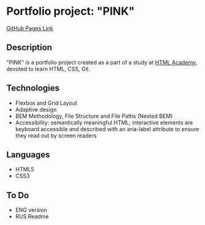 # Portfolio project: "PINK"

[GitHub Pages Link](https://naumch1k.github.io/pink/index.html)

## Description
"PINK" is a portfolio project created as a part of a study at [HTML Academy](https://htmlacademy.ru/ "Adaptive Website Coding and Automation"), devoted to learn HTML, CSS, Git.

## Technologies
* Flexbox and Grid Layout
* Adaptive design
* BEM Methodology, File Structure and File Paths (Nested BEM)
* Accessibility: semantically meaningful HTML; interactive elements are keyboard accessible and described with an aria-label attribute to ensure they read out by screen readers

## Languages
* HTML5
* CSS3

## To Do
* ENG version
* RUS Readme
